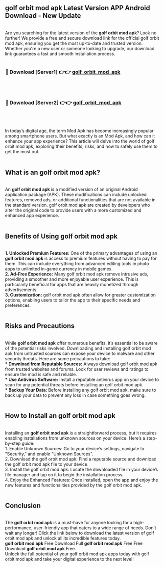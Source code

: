 ## golf orbit mod apk Latest Version APP Android Download - New Update
<br>
Are you searching for the latest version of the <strong>golf orbit mod apk</strong>? Look no further! We provide a free and secure download link for the official golf orbit mod apk, ensuring you get the most up-to-date and trusted version. Whether you're a new user or someone looking to upgrade, our download link guarantees a fast and smooth installation process.
<br>
<br>
<h3>🔴 Download [Server1] 👉👉 <a href="https://modyolo.store/golf+orbit+mod+apk">golf_orbit_mod_apk</a></h3><br>
<br>
<h3>🔴 Download [Server2] 👉👉 <a href="https://modyolo.store/golf+orbit+mod+apk">golf_orbit_mod_apk</a></h3><br>
<br>
<br>
In today’s digital age, the term Mod Apk has become increasingly popular among smartphone users. But what exactly is an Mod Apk, and how can it enhance your app experience? This article will delve into the world of golf orbit mod apk, exploring their benefits, risks, and how to safely use them to get the most out.
<br>
<br>
<h2>What is an golf orbit mod apk?</h2>
<br>
An <strong>golf orbit mod apk</strong> is a modified version of an original Android application package (APK). These modifications can include unlocked features, removed ads, or additional functionalities that are not available in the standard version. golf orbit mod apk are created by developers who alter the original code to provide users with a more customized and enhanced app experience.
<br>
<br>
<h2>Benefits of Using golf orbit mod apk</h2>
<br>
<strong> 1. Unlocked Premium Features:</strong> One of the primary advantages of using an <strong>golf orbit mod apk</strong> is access to premium features without having to pay for them. This can include everything from advanced editing tools in photo apps to unlimited in-game currency in mobile games.
<br>
<strong> 2. Ad-Free Experience:</strong> Many golf orbit mod apk remove intrusive ads, providing a smoother and more enjoyable user experience. This is particularly beneficial for apps that are heavily monetized through advertisements.
<br>
<strong> 3. Customization:</strong> golf orbit mod apk often allow for greater customization options, enabling users to tailor the app to their specific needs and preferences.
<br>
<br>
<h2>Risks and Precautions</h2>
<br>
While <strong>golf orbit mod apk</strong> offer numerous benefits, it’s essential to be aware of the potential risks involved. Downloading and installing golf orbit mod apk from untrusted sources can expose your device to malware and other security threats. Here are some precautions to take:
<br>
<strong> * Download from Reputable Sources:</strong> Always download golf orbit mod apk from trusted websites and forums. Look for user reviews and ratings to ensure the mod is safe and reliable.
<br>
<strong> * Use Antivirus Software:</strong> Install a reputable antivirus app on your device to scan for any potential threats before installing an golf orbit mod apk.
<br>
<strong> * Backup Your Data:</strong> Before installing any golf orbit mod apk, make sure to back up your data to prevent any loss in case something goes wrong.
<br>
<br>
<h2>How to Install an golf orbit mod apk</h2>
<br>
Installing an <strong>golf orbit mod apk</strong> is a straightforward process, but it requires enabling installations from unknown sources on your device. Here’s a step-by-step guide:
<br>
 1. Enable Unknown Sources: Go to your device’s settings, navigate to "Security," and enable "Unknown Sources".
<br>
 2. Download the golf orbit mod apk: Find a reputable source and download the golf orbit mod apk file to your device.
<br>
 3. Install the golf orbit mod apk: Locate the downloaded file in your device’s file manager and tap on it to begin the installation process.
<br>
 4. Enjoy the Enhanced Features: Once installed, open the app and enjoy the new features and functionalities provided by the golf orbit mod apk.
<br>
<br>
<h2><strong>Conclusion</strong></h2>
<br>
The <strong>golf orbit mod apk</strong> is a must-have for anyone looking for a high-performance, user-friendly app that caters to a wide range of needs. Don’t wait any longer! Click the link below to download the latest version of golf orbit mod apk and unlock all its incredible features today.
<br>
<strong>golf orbit mod apk</strong> Free Download Full <strong>golf orbit mod apk</strong> Free Free Download <strong>golf orbit mod apk</strong> Free.
<br>
Unlock the full potential of your golf orbit mod apk apps today with golf orbit mod apk and take your digital experience to the next level!